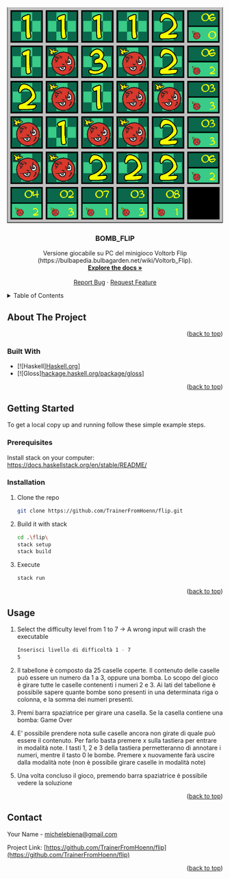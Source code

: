 <!-- Improved compatibility of back to top link: See: https://github.com/othneildrew/Best-README-Template/pull/73 -->
<a name="readme-top"></a>
<!--
*** Thanks for checking out the Best-README-Template. If you have a suggestion
*** that would make this better, please fork the repo and create a pull request
*** or simply open an issue with the tag "enhancement".
*** Don't forget to give the project a star!
*** Thanks again! Now go create something AMAZING! :D
-->



<!-- PROJECT SHIELDS -->
<!--
*** I'm using markdown "reference style" links for readability.
*** Reference links are enclosed in brackets [ ] instead of parentheses ( ).
*** See the bottom of this document for the declaration of the reference variables
*** for contributors-url, forks-url, etc. This is an optional, concise syntax you may use.
*** https://www.markdownguide.org/basic-syntax/#reference-style-links
-->


<!-- PROJECT LOGO -->
<br />
<div align="center">
  <a href="https://github.com/TrainerFromHoenn/flip">
    <img src="img/bomb_flip.PNG" alt="Logo">
  </a>

<h3 align="center">BOMB_FLIP</h3>

  <p align="center">
    Versione giocabile su PC del minigioco Voltorb Flip (https://bulbapedia.bulbagarden.net/wiki/Voltorb_Flip).
    <br />
    <a href="https://github.com/TrainerFromHoenn/flip"><strong>Explore the docs »</strong></a>
    <br />
    <br />
    <a href="https://github.com/TrainerFromHoenn/flip/issues">Report Bug</a>
    ·
    <a href="https://github.com/TrainerFromHoenn/flip/issues">Request Feature</a>
  </p>
</div>



<!-- TABLE OF CONTENTS -->
<details>
  <summary>Table of Contents</summary>
  <ol>
    <li>
      <a href="#about-the-project">About The Project</a>
      <ul>
        <li><a href="#built-with">Built With</a></li>
      </ul>
    </li>
    <li>
      <a href="#getting-started">Getting Started</a>
      <ul>
        <li><a href="#prerequisites">Prerequisites</a></li>
        <li><a href="#installation">Installation</a></li>
      </ul>
    </li>
  </ol>
</details>



<!-- ABOUT THE PROJECT -->
## About The Project

<p align="right">(<a href="#readme-top">back to top</a>)</p>



### Built With

* [![Haskell][Haskell.org][Haskell-url]]
* [![Gloss][hackage.haskell.org/package/gloss][gloss-url]]

<p align="right">(<a href="#readme-top">back to top</a>)</p>



<!-- GETTING STARTED -->
## Getting Started

To get a local copy up and running follow these simple example steps.

### Prerequisites

Install stack on your computer:
https://docs.haskellstack.org/en/stable/README/

### Installation

1. Clone the repo
   ```sh
   git clone https://github.com/TrainerFromHoenn/flip.git
   ```
3. Build it with stack
   ```sh
   cd .\flip\
   stack setup
   stack build
   ```
4. Execute 
   ```sh
   stack run
   ```

<p align="right">(<a href="#readme-top">back to top</a>)</p>



<!-- USAGE EXAMPLES -->
## Usage

1. Select the difficulty level from 1 to 7 -> A wrong input will crash the executable
   ```sh
   Inserisci livello di difficoltà 1 - 7
   5
   ```
2. Il tabellone è composto da 25 caselle coperte. Il contenuto delle caselle può essere
   un numero da 1 a 3, oppure una bomba. Lo scopo del gioco è girare tutte le caselle
   contenenti i numeri 2 e 3. Ai lati del tabellone è possibile sapere quante bombe sono 
   presenti in una determinata riga o colonna, e la somma dei numeri presenti. 

3. Premi barra spaziatrice per girare una casella. Se la casella contiene una bomba: Game Over

4. E' possibile prendere nota sulle caselle ancora non girate di quale può essere il contenuto. 
   Per farlo basta premere x sulla tastiera per entrare in modalità note. 
   I tasti 1, 2 e 3 della tastiera permetteranno di annotare i numeri, mentre il tasto 0 le bombe.
   Premere x nuovamente farà uscire dalla modalità note (non è possibile girare caselle in modalità note)

5. Una volta concluso il gioco, premendo barra spaziatrice è possibile vedere la soluzione


<p align="right">(<a href="#readme-top">back to top</a>)</p>



<!-- CONTACT -->
## Contact

Your Name - michelebiena@gmail.com

Project Link: [https://github.com/TrainerFromHoenn/flip](https://github.com/TrainerFromHoenn/flip)

<p align="right">(<a href="#readme-top">back to top</a>)</p>



<!-- ACKNOWLEDGMENTS -->


<!-- MARKDOWN LINKS & IMAGES -->
<!-- https://www.markdownguide.org/basic-syntax/#reference-style-links -->
[Haskell-url]: https://www.haskell.org/
[gloss-url]: https://hackage.haskell.org/package/gloss
[contributors-shield]: https://img.shields.io/github/contributors/TrainerFromHoenn/flip.svg?style=for-the-badge
[contributors-url]: https://github.com/TrainerFromHoenn/flip/graphs/contributors
[forks-shield]: https://img.shields.io/github/forks/TrainerFromHoenn/flip.svg?style=for-the-badge
[forks-url]: https://github.com/TrainerFromHoenn/flip/network/members
[stars-shield]: https://img.shields.io/github/stars/TrainerFromHoenn/flip.svg?style=for-the-badge
[stars-url]: https://github.com/TrainerFromHoenn/flip/stargazers
[issues-shield]: https://img.shields.io/github/issues/TrainerFromHoenn/flip.svg?style=for-the-badge
[issues-url]: https://github.com/TrainerFromHoenn/flip/issues
[license-shield]: https://img.shields.io/github/license/TrainerFromHoenn/flip.svg?style=for-the-badge
[license-url]: https://github.com/TrainerFromHoenn/flip/blob/master/LICENSE.txt
[linkedin-shield]: https://img.shields.io/badge/-LinkedIn-black.svg?style=for-the-badge&logo=linkedin&colorB=555
[linkedin-url]: https://linkedin.com/in/linkedin_username
[product-screenshot]: images/screenshot.png
[Next.js]: https://img.shields.io/badge/next.js-000000?style=for-the-badge&logo=nextdotjs&logoColor=white
[Next-url]: https://nextjs.org/
[React.js]: https://img.shields.io/badge/React-20232A?style=for-the-badge&logo=react&logoColor=61DAFB
[React-url]: https://reactjs.org/
[Vue.js]: https://img.shields.io/badge/Vue.js-35495E?style=for-the-badge&logo=vuedotjs&logoColor=4FC08D
[Vue-url]: https://vuejs.org/
[Angular.io]: https://img.shields.io/badge/Angular-DD0031?style=for-the-badge&logo=angular&logoColor=white
[Angular-url]: https://angular.io/
[Svelte.dev]: https://img.shields.io/badge/Svelte-4A4A55?style=for-the-badge&logo=svelte&logoColor=FF3E00
[Svelte-url]: https://svelte.dev/
[Laravel.com]: https://img.shields.io/badge/Laravel-FF2D20?style=for-the-badge&logo=laravel&logoColor=white
[Laravel-url]: https://laravel.com
[Bootstrap.com]: https://img.shields.io/badge/Bootstrap-563D7C?style=for-the-badge&logo=bootstrap&logoColor=white
[Bootstrap-url]: https://getbootstrap.com
[JQuery.com]: https://img.shields.io/badge/jQuery-0769AD?style=for-the-badge&logo=jquery&logoColor=white
[JQuery-url]: https://jquery.com 
